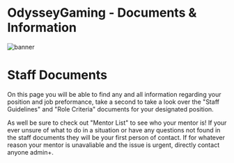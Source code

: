 # OdysseyGaming - Documents & Information 
![banner](https://cdn.discordapp.com/attachments/296281857232732161/923333617327952012/unknown.png)
# Staff Documents 


On this page you will be able to find any and all information regarding your position and job preformance, take a second to take a look over the "Staff Guidelines" and "Role Criteria" documents for your designated position. 

As well be sure to check out "Mentor List" to see who your mentor is! If your ever unsure of what to do in a situation or have any questions not found in the staff documents they will be your first person of contact. If for whatever reason your mentor is unavaliable and the issue is urgent, directly contact anyone admin+.

